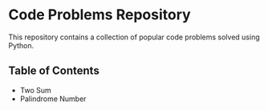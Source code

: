 # Code Problems Repository

This repository contains a collection of popular code problems solved using Python.

## Table of Contents

* Two Sum
* Palindrome Number
